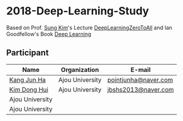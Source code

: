 # 2018-Deep-Learning-Study

Based on Prof. [Sung Kim](https://github.com/hunkim)'s Lecture [DeepLearningZeroToAll](https://github.com/hunkim/DeepLearningZeroToAll) and Ian Goodfellow's Book [Deep Learning](http://www.deeplearningbook.org)

## Participant

Name | Organization | E-mail
------ | ---------------- | ----------------
[Kang Jun Ha](https://github.com/kangjunha) | Ajou University | pointjunha@naver.com
[Kim Dong Hui](https://github.com/rookie0806) | Ajou University | jbshs2013@naver.com
 | Ajou University |
 | Ajou University |

 
